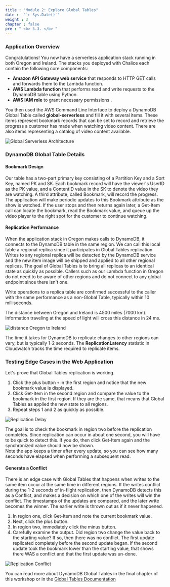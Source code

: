 ```yaml
---
title : "Module 2: Explore Global Tables"
date :  "`r Sys.Date()`" 
weight : 3
chapter : false
pre : " <b> 5.3. </b> "
---
```


### Application Overview

Congratulations! You now have a serverless application stack running in both Oregon and Ireland. The stacks you deployed with Chalice each contain the following core components:

- **Amazon API Gateway web service** that responds to HTTP GET calls and forwards them to the Lambda function.
- **AWS Lambda function** that performs read and write requests to the DynamoDB table using Python.
- **AWS IAM role** to grant necessary permissions .

You then used the AWS Command Line Interface to deploy a DynamoDB Global Table called **global-serverless** and fill it with several items. These items represent bookmark records that can be set to record and retrieve the progress a customer has made when watching video content. There are also items representing a catalog of video content available.

![Global Serverless Architecture](/images/5/5.3/1.png "Global Serverless Architecture")

### DynamoDB Global Table Details

#### Bookmark Design


Our table has a two-part primary key consisting of a Partition Key and a Sort Key, named PK and SK. Each bookmark record will have the viewer's UserID as the PK value, and a ContentID value in the SK to denote the video they are watching. A third attribute, called Bookmark, will record the progress. The application will make periodic updates to this Bookmark attribute as the show is watched. If the user stops and then returns again later, a Get-Item call can locate the bookmark, read the Bookmark value, and queue up the video player to the right spot for the customer to continue watching.

#### Replication Performance

When the application stack in Oregon makes calls to DynamoDB, it connects to the DynamoDB table in the same region. We can call this local table a regional replica since it participates in Global Tables replication. Writes to any regional replica will be detected by the DynamoDB service and the new item image will be shipped and applied to all other regional replicas. The goal of Global Tables is to bring all replicas to an identical state as quickly as possible. Callers such as our Lambda function in Oregon do not need to be aware of other regions and do not connect to any global endpoint since there isn't one.

Write operations to a replica table are confirmed successful to the caller with the same performance as a non-Global Table, typically within 10 milliseconds.

The distance between Oregon and Ireland is 4500 miles (7000 km). Information traveling at the speed of light will cross this distance in 24 ms.

![distance Oregon to Ireland](/images/5/5.3/2.png "Distance Oregon to Ireland")

The time it takes for DynamoDB to replicate changes to other regions can vary, but is typically 1-2 seconds. The **ReplicationLatency** statistic in Cloudwatch tracks the time required to replicate items.

### Testing Edge Cases in the Web Application

Let's prove that Global Tables replication is working.

1. Click the plus button `+` in the first region and notice that the new bookmark value is displayed.
2. Click Get-Item in the second region and compare the value to the bookmark in the first region. If they are the same, that means that Global Tables as applied the new state to all regions.
3. Repeat steps 1 and 2 as quickly as possible.

![Replication Delay](/images/5/5.3/3.png "Replication Delay")

The goal is to check the bookmark in region two before the replication completes. Since replication can occur in about one second, you will have to be quick to detect this. If you do, then click Get-Item again and the synchronized value should now be shown.  
Note the app keeps a timer after every update, so you can see how many seconds have elapsed when performing a subsequent read.
#### Generate a Conflict

There is an edge case with Global Tables that happens when writes to the same item occur at the same time in different regions. If the writes conflict during the 1-2 seconds of in-flight replication, then DynamoDB detects this as a Conflict, and makes a decision on which one of the writes will win the conflict. The timestamps of the updates are compared, and the later write becomes the winner. The earlier write is thrown out as if it never happened.

1. In region one, click Get-Item and note the current bookmark value.
2. Next, click the plus button.
3. In region two, immediately click the minus button.
4. Carefully examine the output. Did region two change the value back to the starting value? If so, then there was no conflict. The first update replicated completely before the second update began. If the second update took the bookmark lower than the starting value, that shows there WAS a conflict and that the first update was un-done.

![Replication Conflict](/images/5/5.3/4.png "Replication Conflict")

You can read more about DynamoDB Global Tables in the final chapter of this workshop or in the [Global Tables Documentation](https://aws.amazon.com/dynamodb/global-tables/)